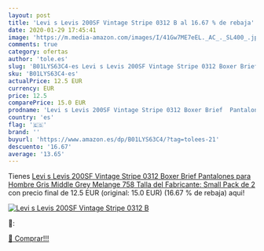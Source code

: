 ```yaml
---
layout: post
title: 'Levi s Levis 200SF Vintage Stripe 0312 B al 16.67 % de rebaja'
date: 2020-01-29 17:45:41
image: 'https://m.media-amazon.com/images/I/41Gw7ME7eEL._AC_._SL400_.jpg'
comments: true
category: ofertas
author: 'tole.es'
slug: 'B01LYS63C4-es Levi s Levis 200SF Vintage Stripe 0312 Boxer Brief...'
sku: 'B01LYS63C4-es'
actualPrice: 12.5 EUR
currency: EUR
price: 12.5
comparePrice: 15.0 EUR
prodname: 'Levi s Levis 200SF Vintage Stripe 0312 Boxer Brief  Pantalones para Hombre  Gris  Middle Grey Melange 758   Talla del Fabricante: Small   Pack de 2'
country: 'es'
flag: '🇪🇸'
brand: ''
buyurl: 'https://www.amazon.es/dp/B01LYS63C4/?tag=tolees-21'
descuento: '16.67'
average: '13.65'
---
```


Tienes [Levi s Levis 200SF Vintage Stripe 0312 Boxer Brief  Pantalones para Hombre  Gris  Middle Grey Melange 758   Talla del Fabricante: Small   Pack de 2](https://www.amazon.es/dp/B01LYS63C4/?tag=tolees-21) con precio final de  12.5 EUR (original: 15.0 EUR) (16.67 %  de rebaja) aqui!

[![Levi s Levis 200SF Vintage Stripe 0312 B](https://m.media-amazon.com/images/I/41Gw7ME7eEL._AC_._SL400_.jpg)](https://www.amazon.es/dp/B01LYS63C4/?tag=tolees-21)

🔎:


[🛒 Comprar!!!](https://www.amazon.es/dp/B01LYS63C4/?tag=tolees-21)
